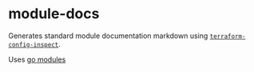 # module-docs

Generates standard module documentation markdown using [`terraform-config-inspect`](https://github.com/hashicorp/terraform-config-inspect).

Uses [go modules](https://github.com/golang/go/wiki/Modules)
